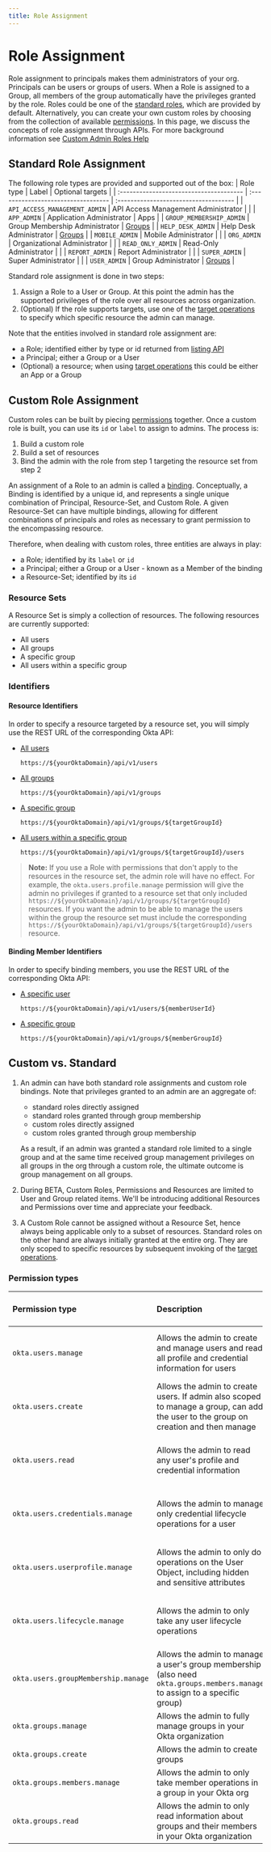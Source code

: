```yaml
---
title: Role Assignment
---
```

<ApiLifecycle access="beta" />

# Role Assignment
Role assignment to principals makes them administrators of your org. Principals can be users or groups of users. When a Role is assigned to a Group, all members of the group automatically have the privileges granted by the role.
Roles could be one of the [standard roles](#standard-role-assignment), which are provided by default. Alternatively, you can create your own custom roles by choosing from the collection of available [permissions](#permission-types).
In this page, we discuss the concepts of role assignment through APIs. For more background information see [Custom Admin Roles Help](#https://help.okta.com/en/programs/Content/Topics/betas/closed/custom-admin-role/custom-admin-roles.htm)

## Standard Role Assignment
The following role types are provided and supported out of the box:
| Role type                               | Label                               | Optional targets                      |
| :-------------------------------------- | :---------------------------------- | :------------------------------------ |
| `API_ACCESS_MANAGEMENT_ADMIN`           | API Access Management Administrator |                                       |
| `APP_ADMIN`                             | Application Administrator           | Apps                                  |
| `GROUP_MEMBERSHIP_ADMIN`                | Group Membership Administrator      | [Groups](/docs/reference/api/groups/) |
| `HELP_DESK_ADMIN`                       | Help Desk Administrator             | [Groups](/docs/reference/api/groups/) |
| `MOBILE_ADMIN`                          | Mobile Administrator                |                                       |
| `ORG_ADMIN`                             | Organizational Administrator        |                                       |
| `READ_ONLY_ADMIN`                       | Read-Only Administrator             |                                       |
| `REPORT_ADMIN`                          | Report Administrator                |                                       |
| `SUPER_ADMIN`                           | Super Administrator                 |                                       |
| `USER_ADMIN`                            | Group Administrator                 | [Groups](/docs/reference/api/groups/) |

Standard role assignment is done in two steps:
1. Assign a Role to a User or Group. At this point the admin has the supported privileges of the role over all resources across organization.
2. (Optional) If the role supports targets, use one of the [target operations](/docs/reference/api/roles/#role-target-operations) to specify which specific resource the admin can manage.

Note that the entities involved in standard role assignment are:
* a Role; identified either by type or id returned from [listing API](/docs/reference/api/roles/#list-roles)
* a Principal; either a Group or a User
* (Optional) a resource; when using [target operations](/docs/reference/api/roles/#role-target-operations) this could be either an App or a Group

## Custom Role Assignment
Custom roles can be built by piecing [permissions](/docs/reference/api/roles/#permission-types) together. Once a custom role is built, you can use its `id` or `label` to assign to admins. The process is:
1. Build a custom role
2. Build a set of resources
3. Bind the admin with the role from step 1 targeting the resource set from step 2

An assignment of a Role to an admin is called a [binding](/docs/reference/api/roles/#binding-object). Conceptually, a Binding is identified by a unique id, and represents a single unique combination of Principal, Resource-Set, and Custom Role. A given Resource-Set can have multiple bindings, allowing for different combinations of principals and roles as necessary to grant permission to the encompassing resource.

Therefore, when dealing with custom roles, three entities are always in play:
* a Role; identified by its `label` or `id`
* a Principal; either a Group or a User - known as a Member of the binding
* a Resource-Set; identified by its `id`

### Resource Sets
A Resource Set is simply a collection of resources. The following resources are currently supported:
* All users
* All groups
* A specific group
* All users within a specific group

### Identifiers
#### Resource Identifiers
In order to specify a resource targeted by a resource set, you will simply use the REST URL of the corresponding Okta API:
* [All users](/docs/reference/api/users/#list-users)
  ``` http
  https://${yourOktaDomain}/api/v1/users
  ```
* [All groups](/docs/reference/api/groups/#list-groups)
  ``` http
  https://${yourOktaDomain}/api/v1/groups
  ```
* [A specific group](/docs/reference/api/groups/#get-group)
  ``` http
  https://${yourOktaDomain}/api/v1/groups/${targetGroupId}
  ```
* [All users within a specific group](/docs/reference/api/groups/#list-group-members)
  ``` http
  https://${yourOktaDomain}/api/v1/groups/${targetGroupId}/users
  ```

> **Note:** If you use a Role with permissions that don't apply to the resources in the resource set, the admin role will have no effect. For example, the `okta.users.profile.manage` permission will give the admin no privileges if granted to a resource set that only included `https://${yourOktaDomain}/api/v1/groups/${targetGroupId}` resources. If you want the admin to be able to manage the users within the group the resource set must include the corresponding `https://${yourOktaDomain}/api/v1/groups/${targetGroupId}/users` resource.

#### Binding Member Identifiers
In order to specify binding members, you use the REST URL of the corresponding Okta API:
* [A specific user](/docs/reference/api/users/#get-user)
  ``` http
  https://${yourOktaDomain}/api/v1/users/${memberUserId}
  ```
* [A specific group](/docs/reference/api/groups/#get-group)
  ``` http
  https://${yourOktaDomain}/api/v1/groups/${memberGroupId}
  ```

## Custom vs. Standard
1. An admin can have both standard role assignments and custom role bindings. Note that privileges granted to an admin are an aggregate of:
    * standard roles directly assigned
    * standard roles granted through group membership
    * custom roles directly assigned
    * custom roles granted through group membership

    As a result, if an admin was granted a standard role limited to a single group and at the same time received group management privileges on all groups in the org through a custom role, the ultimate outcome is group management on all groups.
2. During BETA, Custom Roles, Permissions and Resources are limited to User and Group related items. We'll be introducing additional Resources and Permissions over time and appreciate your feedback.
3. A Custom Role cannot be assigned without a Resource Set, hence always being applicable only to a subset of resources. Standard roles on the other hand are always initially granted at the entire org. They are only scoped to specific resources by subsequent invoking of the [target operations](/docs/reference/api/roles/#role-target-operations).

### Permission types
| Permission type                     | Description                                                                                                                         | Applicable resource types                    |
| :---------------------------------- | :---------------------------------------------------------------------------------------------------------------------------------- | :------------------------------------------- |
| `okta.users.manage`                 | Allows the admin to create and manage users and read all profile and credential information for users                               | All users, all users within a specific group |
| `okta.users.create`                 | Allows the admin to create users. If admin also scoped to manage a group, can add the user to the group on creation and then manage | All groups, a specific group                 |
| `okta.users.read`                   | Allows the admin to read any user's profile and credential information                                                              | All users, all users within a specific group |
| `okta.users.credentials.manage`     | Allows the admin to manage only credential lifecycle operations for a user                                                          | All users, all users within a specific group |
| `okta.users.userprofile.manage`     | Allows the admin to only do operations on the User Object, including hidden and sensitive attributes                                | All users, all users within a specific group |
| `okta.users.lifecycle.manage`       | Allows the admin to only take any user lifecycle operations                                                                         | All users, all users within a specific group |
| `okta.users.groupMembership.manage` | Allows the admin to manage a user's group membership (also need `okta.groups.members.manage` to assign to a specific group)         | All users, all users within a specific group |
| `okta.groups.manage`                | Allows the admin to fully manage groups in your Okta organization                                                                   | All groups, a specific group                 |
| `okta.groups.create`                | Allows the admin to create groups                                                                                                   | All groups                                   |
| `okta.groups.members.manage`        | Allows the admin to only take member operations in a group in your Okta org                                                         | All groups, a specific group                 |
| `okta.groups.read`                  | Allows the admin to only read information about groups and their members in your Okta organization                                  | All groups, a specific group                 |
